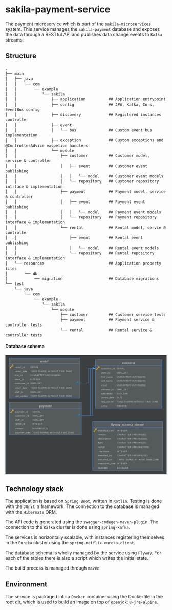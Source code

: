 # sakila-payment-service

The payment microservice which is part of the `sakila-microservices` system. This service manages the
`sakila-payment` database and exposes the data through a RESTful API and publishes data change events
to `Kafka` streams.

## Structure

```
.
├── main
│   ├── java
│   │   └── com
│   │       └── example
│   │           └── sakila
│   │               ├── application          ## Application entrypoint
│   │               ├── config               ## JPA, Kafka, Cors, EventBus config
│   │               ├── discovery            ## Registered instances controller
│   │               ├── event
│   │               │   └── bus              ## Custom event bus implementation
│   │               ├── exception            ## Custom exceptions and @ControllerAdvice excpetion handlers
│   │               └── module
│   │                   ├── customer         ## Customer model, service & controller
│   │                   │   ├── event        ## Customer event publishing
│   │                   │   │   └── model    ## Customer event models
│   │                   │   └── repository   ## Customer repository intrface & implementation
│   │                   ├── payment          ## Payment model, service & controller
│   │                   │   ├── event        ## Payment event publishing
│   │                   │   │   └── model    ## Payment event models
│   │                   │   └── repository   ## Payment repository interface & implementation
│   │                   └── rental           ## Rental model, servie & controller
│   │                       ├── event        ## Rental event publishing
│   │                       │   └── model    ## Rental event models
│   │                       └── repository   ## Rental repository interface & implementation
│   └── resources                            ## Application property files
│       └── db
│           └── migration                    ## Database migrations
└── test
    └── java
        └── com
            └── example
                └── sakila
                    └── module
                        ├── customer         ## Customer service tests
                        ├── payment          ## Payment service & controller tests
                        └── rental           ## Rental service & controller tests
```

#### Database schema

![DatabaseSchema](sakila-payment-schema.png)

## Technology stack

The application is based on `Spring Boot`, written in `Kotlin`. Testing is done with the `JUnit 5` 
framework. The connection to the database is managed with the `Hibernate` ORM.

The API code is generated using the `swagger-codegen-maven-plugin`. The connection to the `Kafka`
cluster is done using `spring-kafka`.

The services is horizontally scalable, with instances registering themselves in the `Eureka` cluster
using the `spring-netflix-eureka-client`.

The database schema is wholly managed by the service using `Flyway`. For each of the tables there is
also a script which writes the initial state.

The build process is managed through `maven`

## Environment

The service is packaged into a `Docker` container using the Dockerfile in the root dir, which is used
to build an image on top of `openjdk:8-jre-alpine`.

